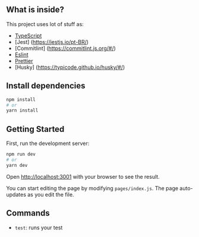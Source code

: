 ## What is inside?

This project uses lot of stuff as:

- [TypeScript](https://www.typescriptlang.org/)
- [Jest] (https://jestjs.io/pt-BR/)
- [Commitlint] (https://commitlint.js.org/#/)
- [Eslint](https://eslint.org/)
- [Prettier](https://prettier.io/)
- [Husky] (https://typicode.github.io/husky/#/)

## Install dependencies

``` bash
npm install
# or
yarn install
```

## Getting Started

First, run the development server:

```bash
npm run dev
# or
yarn dev
```

Open [http://localhost:3001](http://localhost:3001) with your browser to see the result.

You can start editing the page by modifying `pages/index.js`. The page auto-updates as you edit the file.

## Commands

- `test`: runs your test


